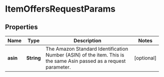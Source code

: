 
# ItemOffersRequestParams

## Properties
Name | Type | Description | Notes
------------ | ------------- | ------------- | -------------
**asin** | **String** | The Amazon Standard Identification Number (ASIN) of the item. This is the same Asin passed as a request parameter. |  [optional]



